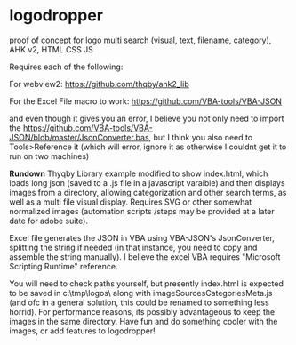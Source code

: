 # logodropper
proof of concept for logo multi search (visual, text, filename, category), AHK v2, HTML CSS JS

Requires each of the following:

For webview2:
https://github.com/thqby/ahk2_lib

For the Excel File macro to work:
https://github.com/VBA-tools/VBA-JSON

and even though it gives you an error, I believe you not only need to import the https://github.com/VBA-tools/VBA-JSON/blob/master/JsonConverter.bas, but I think you also need to Tools>Reference it (which will error, ignore it as otherwise I couldnt get it to run on two machines)

**Rundown**
Thyqby Library example modified to show index.html, which loads long json (saved to a .js file in a javascript varaible) and then displays images from a directory, allowing categorization and other search terms, as well as a multi file visual display.  Requires SVG or other somewhat normalized images (automation scripts /steps may be provided at a later date for adobe suite).

Excel file generates the JSON in VBA using VBA-JSON's JsonConverter, splitting the string if needed (in that instance, you need to copy and assemble the string manually).  I believe the excel VBA requires "Microsoft Scripting Runtime" reference.

You will need to check paths yourself, but presently index.html is expected to be saved in c:\tmp\logos\ along with imageSourcesCategoriesMeta.js (and ofc in a general solution, this could be renamed to something less horrid).  For performance reasons, its possibly advantageous to keep the images in the same directory.  Have fun and do something cooler with the images, or add features to logodropper!
